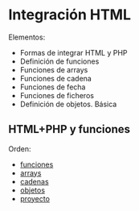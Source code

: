 # Integración HTML

Elementos:
- Formas de integrar HTML y PHP
- Definición de funciones
- Funciones de arrays
- Funciones de cadena
- Funciones de fecha
- Funciones de ficheros
- Definición de objetos. Básica

## HTML+PHP y funciones

Orden:

- [funciones](funciones.md)
- [arrays](array.md)
- [cadenas](cadenas.md)
- [objetos](objetos.md)
- [proyecto](proyecto.md)